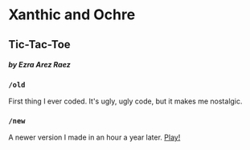 # Xanthic and Ochre
## Tic-Tac-Toe

##### by Ezra Arez Raez

### `/old`

First thing I ever coded. It's ugly, ugly code, but it makes me 
nostalgic.

### `/new`

A newer version I made in an hour a year later. 
[Play!](https://ezRAez.github.io/xanthic_ochre/)
